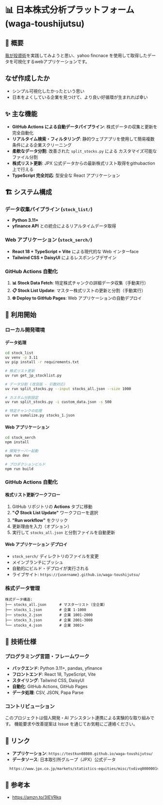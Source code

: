 # 📊 日本株式分析プラットフォーム (waga-toushijutsu)

## 🌟 概要
[我が投資術](https://amzn.to/3IEVRkq)を実践してみようと思い、yahoo fincnace を使用して取得したデータを可視化するwebアプリケーションです。

## なぜ作成したか
- シンプル可視化したかったという思い
- 日本をよくしている企業を見つけて、より良い好循環が生まれれば幸い

## ✨ 主な機能

- **GitHub Actions による自動データパイプライン**: 株式データの収集と更新を完全自動化
- **リアルタイム検索・フィルタリング**: 静的ウェブアプリを使用して簡易複数条件による企業スクリーニング
- **柔軟なデータ分割**: 改善された `split_stocks.py` による カスタマイズ可能なファイル分割
- **株式リスト更新**: JPX 公式データからの最新株式リスト取得をgithubaction上で行える
- **TypeScript 完全対応**: 型安全な React アプリケーション


## 🏗️ システム構成

### データ収集パイプライン (`stock_list/`)
- **Python 3.11+** 
- **yfinance API** との統合によるリアルタイムデータ取得


### Web アプリケーション (`stock_serch/`)
- **React 18 + TypeScript + Vite** による現代的な Web インターface
- **Tailwind CSS + DaisyUI** によるレスポンシブデザイン


### GitHub Actions 自動化
1. **📊 Stock Data Fetch**: 特定株式チャンクの詳細データ収集（手動実行）
2. **📋 Stock List Update**: マスター株式リストの更新と分割（手動実行）
3. **🌐 Deploy to GitHub Pages**: Web アプリケーションの自動デプロイ

## 🚀 利用開始

### ローカル開発環境

#### データ処理
```bash
cd stock_list
uv venv -p 3.11 
uv pip install -r requirements.txt

# 株式リスト更新
uv run get_jp_stocklist.py

# データ分割 (改良版 - 引数対応)
uv run split_stocks.py --input stocks_all.json --size 1000

# カスタム分割設定
uv run split_stocks.py -i custom_data.json -s 500

# 特定チャンクの処理
uv run sumalize.py stocks_1.json
```

#### Web アプリケーション
```bash
cd stock_serch
npm install

# 開発サーバー起動
npm run dev

# プロダクションビルド
npm run build
```

### GitHub Actions 自動化

#### 株式リスト更新ワークフロー
1. GitHub リポジトリの **Actions** タブに移動
2. **"📋 Stock List Update"** ワークフローを選択
3. **"Run workflow"** をクリック
4. 更新理由を入力（オプション）
5. 実行して `stocks_all.json` と分割ファイルを自動更新

#### Web アプリケーション デプロイ
- `stock_serch/` ディレクトリのファイルを変更
- メインブランチにプッシュ
- 自動的にビルド・デプロイが実行される
- ライブサイト: `https://{username}.github.io/waga-toushijutsu/`


### 株式データ管理
```
株式データ構造:
├── stocks_all.json      # マスターリスト（全企業）
├── stocks_1.json        # 企業 1-1000
├── stocks_2.json        # 企業 1001-2000
├── stocks_3.json        # 企業 2001-3000
└── stocks_4.json        # 企業 3001+
```


## 🔧 技術仕様

### プログラミング言語・フレームワーク
- **バックエンド**: Python 3.11+, pandas, yfinance
- **フロントエンド**: React 18, TypeScript, Vite
- **スタイリング**: Tailwind CSS, DaisyUI
- **自動化**: GitHub Actions, GitHub Pages
- **データ処理**: CSV, JSON, Papa Parse


### コントリビューション
このプロジェクトは個人開発・AI アシスタント連携による実験的な取り組みです。
機能要求や改善提案は Issue を通じてお気軽にご連絡ください。


## 🔗 リンク
- **アプリケーション**: `https://testkun08080.github.io/waga-toushijutsu/`
- **データソース**: 日本取引所グループ（JPX）公式データ
```html
  https://www.jpx.co.jp/markets/statistics-equities/misc/tvdivq0000001vg2-att/data_j.xls
  ```

## 📕 参考本
- https://amzn.to/3IEVRkq
  